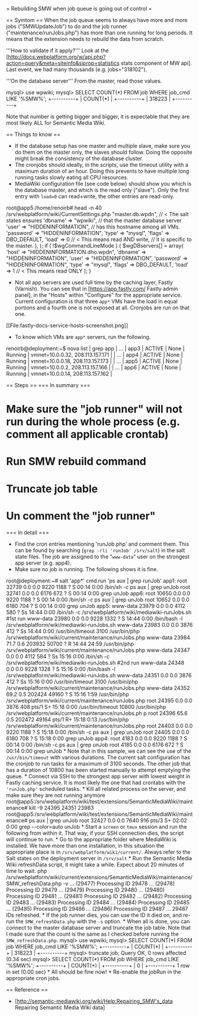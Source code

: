 = Rebuilding SMW when job queue is going out of control =

== Symtom ==
When the job queue seems to always have more and more jobs ("SMWUpdateJob") to do and the job runner ("maintenance/runJobs.php") has more than one running for long periods. It means that the extension needs to rebuild the data from scratch.

'''How to validate if it apply?'''
Look at the [http://docs.webplatform.org/w/api.php?action=query&meta=siteinfo&siprop=statistics stats component of MW api]. Last event, we had many thousands (e.g. jobs="318102").

'''On the database server'''
From the master, read those values.

<syntaxhighlight>
mysql> use wpwiki;
mysql> SELECT COUNT(*) FROM job WHERE job_cmd LIKE '%SMW%';
+----------+
| COUNT(*) |
+----------+
|   318223 |
+----------+
</syntaxhighlight>

Note that number is getting bigger and bigger, it is expectable that they are most likely ALL for Semantic Media Wiki.

== Things to know ==
* If the database setup has one master and multiple slave, make sure you do them on the master only, the slaves should follow. Doing the opposite might break the consistency of the database cluster.
* The cronjobs should ideally, in the scripts, use the timeout utility with a maximum duration of an hour. Doing this prevents to have multiple long running tasks slowly eating all CPU resources.
* MediaWiki configuration file (see code below) should show you which is the database master, and which is the read only ("slave"). Only the first entry with <code>load=0</code> can read+write, the other entries are read-only.
<syntaxhighlight>
root@app5:/home/renoirb# head -n 40 /srv/webplatform/wiki/CurrentSettings.php
<?php
// ... truncated file notes ...
$wgDBservers = array(
        array(
                'host' => "master.db.wpdn",        // < The salt states ensures
                'dbname' => "wpwiki",              //     that the master database server
                'user' => "HIDDENINFORMATION",     //     has this hostname among all VMs.
                'password' => "HIDDENINFORMATION",
                'type' => "mysql",
                'flags' => DBO_DEFAULT,
                'load' => 0     //  < This means read AND write, 
                                //      it is specific to the master.
        ),
);
if ( !$wgCommandLineMode ) {
        $wgDBservers[] = array(
                'host' => "HIDDENINFORMATION.dho.wpdn",
                'dbname' => "HIDDENINFORMATION",
                'user' => "HIDDENINFORMATION",
                'password' => "HIDDENINFORMATION",
                'type' => "mysql",
                'flags' => DBO_DEFAULT,
                'load' => 1    //  < This means read ONLY
        );
}
</syntaxhighlight>

* Not all app servers are used full time by the caching layer, Fastly (Varnish). You can see that in [https://app.fastly.com/ Fastly admin panel], in the "Hosts" within "Configure" for the appropriate service. Current configuration is that three <code>app*</code> VMs have the load in equal portions and a fourth one is not exposed at all. Cronjobs are run on that one.

[[File:fastly-docs-service-hosts-screenshot.png]]

* To know which VMs are <code>app*</code> servers, run the following.

<syntaxhighlight>
renoirb@deployment:~$ nova list | grep app
| ... | app3  | ACTIVE | None       | Running     | vmnet=10.0.0.32, 208.113.157.171 |
| ... | app4  | ACTIVE | None       | Running     | vmnet=10.0.0.18, 208.113.157.173 |
| ... | app5  | ACTIVE | None       | Running     | vmnet=10.0.0.2, 208.113.157.166  |
| ... | app6  | ACTIVE | None       | Running     | vmnet=10.0.0.14, 208.113.157.162 |
</syntaxhighlight>

== Steps ==
=== In summary ===
# Make sure the "job runner" will not run during the whole process (e.g. comment all applicable crontab)
# Run SMW rebuild command
# Truncate job table
# Un comment the "job runner"

=== In detail ===

* Find the cron entries mentioning 'runJob.php' and comment them.  This can be found by searching (<code>grep -rli 'runJob' /srv/salt</code>) in the salt state files. The job are assigned to the "<code>www-data</code>" user on the strongest app server (e.g. app4).
* Make sure no job is running. The following shows it is fine.
<syntaxhighlight>
root@deployment:~# salt 'app*' cmd.run 'ps aux | grep runJob'
app1:
    root     32739  0.0  0.0   9220  1188 ?        S    00:14   0:00 /bin/sh -c ps aux | grep unJob
    root     32741  0.0  0.0   6176   672 ?        S    00:14   0:00 grep unJob
app6:
    root     10650  0.0  0.0   9220  1188 ?        S    00:14   0:00 /bin/sh -c ps aux | grep unJob
    root     10652  0.0  0.0   6180   704 ?        S    00:14   0:00 grep unJob
app5:
    www-data 23979  0.0  0.0   4112   580 ?        Ss   14:44   0:00 /bin/sh -c /srv/webplatform/wiki/mediawiki-runJobs.sh #1st run
    www-data 23980  0.0  0.0   9228  1332 ?        S    14:44   0:00 /bin/bash -l /srv/webplatform/wiki/mediawiki-runJobs.sh
    www-data 23983  0.0  0.0   3876   412 ?        Ss   14:44   0:00 /usr/bin/timeout 3100 /usr/bin/php /srv/webplatform/wiki/current/maintenance/runJobs.php
    www-data 23984 71.7  0.6 203932 50700 ?        R    14:44  24:59 /usr/bin/php /srv/webplatform/wiki/current/maintenance/runJobs.php
    www-data 24347  0.0  0.0   4112   584 ?        Ss   15:16   0:00 /bin/sh -c /srv/webplatform/wiki/mediawiki-runJobs.sh #2nd run
    www-data 24348  0.0  0.0   9228  1328 ?        S    15:16   0:00 /bin/bash -l /srv/webplatform/wiki/mediawiki-runJobs.sh
    www-data 24351  0.0  0.0   3876   412 ?        Ss   15:16   0:00 /usr/bin/timeout 3100 /usr/bin/php /srv/webplatform/wiki/current/maintenance/runJobs.php
    www-data 24352 69.2  0.5 202424 49160 ?        S    15:16   1:59 /usr/bin/php /srv/webplatform/wiki/current/maintenance/runJobs.php
    root     24395  0.0  0.0   3876   408 pts/1    S+   15:18   0:00 /usr/bin/timeout 10800 /usr/bin/php /srv/webplatform/wiki/current/maintenance/runJobs.ph
p
    root     24396 65.6  0.5 202472 49164 pts/1    R+   15:18   0:13 /usr/bin/php /srv/webplatform/wiki/current/maintenance/runJobs.php
    root     24403  0.0  0.0   9220  1188 ?        S    15:18   0:00 /bin/sh -c ps aux | grep unJob
    root     24405  0.0  0.0   6180   708 ?        S    15:18   0:00 grep unJob
app4:
    root      4183  0.0  0.0   9220  1188 ?        S    00:14   0:00 /bin/sh -c ps aux | grep unJob
    root      4185  0.0  0.0   6176   672 ?        S    00:14   0:00 grep unJob 
</syntaxhighlight>
* Note that in this sample, we can see the use of the <code>/usr/bin/timeout</code> with various durations. The current salt configuration has the cronjob to run tasks for a maximum of 3100 seconds. The other job that has a duration of 10800 has been started manually to attempt emptying the queue. 
* Connect via SSH to the strongest app server with lowest weight in Fastly caching service. It is most likely the one that had crontabs with the <code>'runJob.php'</code> scheduled tasks.
* Kill all related process on the server, and make sure they are not running anymore
<syntaxHighlight>
root@app5:/srv/webplatform/wiki/test/extensions/SemanticMediaWiki/maintenance# kill -9 24395 24351 23983
root@app5:/srv/webplatform/wiki/test/extensions/SemanticMediaWiki/maintenance# ps aux | grep unJob
root     32427  0.0  0.0   7640   916 pts/3    S+   02:02   0:00 grep --color=auto unJob
</syntaxhighlight>
* Start a <code>screen</code> or <code>tmux</code> session and run the following from within it.  That way, if your SSH connection dies, the script will continue to run.
* Go to the appropriate folder where MediaWiki is installed. We have more than one installation, in this situation the appropriate place is in <code>/srv/webplatform/wiki/current/</code>. Always refer to the Salt states on the deployment server in <code>/srv/salt</code>
* Run the Semantic Media Wiki refreshData script, it might take a while. Expect about 20 minutes of time to wait.
<syntaxHighlight>
php /srv/webplatform/wiki/current/extensions/SemanticMediaWiki/maintenance/SMW_refreshData.php -v
...
(29477) Processing ID 29478 ...
(29478) Processing ID 29479 ...
(29479) Processing ID 29480 ...
(29480) Processing ID 29481 ...
(29481) Processing ID 29482 ...
(29482) Processing ID 29483 ...
(29483) Processing ID 29484 ...
(29484) Processing ID 29485 ...
(29485) Processing ID 29486 ...
(29486) Processing ID 29487 ...
29487 IDs refreshed.
</syntaxhighlight>
* If the job runner dies, you can use the ID it died on, and re-run the <code>SMW_refreshData.php</code> with the <code>-s</code> option.
* When all is done, you can connect to the master database server and truncate the job table. Note that I made sure that the count is the same as I checked before running the <code>SMW_refreshData.php</code>.
<syntaxhighlight>
mysql> use wpwiki;
mysql> SELECT COUNT(*) FROM job WHERE job_cmd LIKE '%SMW%';
+----------+
| COUNT(*) |
+----------+
|   318223 |
+----------+
mysql> truncate job;
Query OK, 0 rows affected (0.34 sec)
mysql> SELECT COUNT(*) FROM job WHERE job_cmd LIKE '%SMW%';
+----------+
| COUNT(*) |
+----------+
|        0 |
+----------+
1 row in set (0.00 sec)
</syntaxhighlight>
* All should be fine now!
* Re-enable the jobRun in the appropriate cron jobs.

== Reference ==
* [http://semantic-mediawiki.org/wiki/Help:Repairing_SMW's_data Repairing Semantic Media Wiki data]